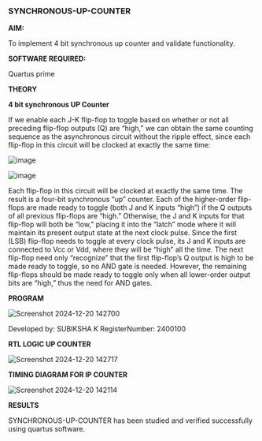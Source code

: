 ### SYNCHRONOUS-UP-COUNTER

**AIM:**

To implement 4 bit synchronous up counter and validate functionality.

**SOFTWARE REQUIRED:**

Quartus prime

**THEORY**

**4 bit synchronous UP Counter**

If we enable each J-K flip-flop to toggle based on whether or not all preceding flip-flop outputs (Q) are “high,” we can obtain the same counting sequence as the asynchronous circuit without the ripple effect, since each flip-flop in this circuit will be clocked at exactly the same time:

![image](https://github.com/naavaneetha/SYNCHRONOUS-UP-COUNTER/assets/154305477/d5db3fa0-e413-404c-b80e-b2f39d82e7e8)


![image](https://github.com/naavaneetha/SYNCHRONOUS-UP-COUNTER/assets/154305477/52cb61eb-d04b-442d-810c-31185a68410b)

Each flip-flop in this circuit will be clocked at exactly the same time.
The result is a four-bit synchronous “up” counter. Each of the higher-order flip-flops are made ready to toggle (both J and K inputs “high”) if the Q outputs of all previous flip-flops are “high.”
Otherwise, the J and K inputs for that flip-flop will both be “low,” placing it into the “latch” mode where it will maintain its present output state at the next clock pulse.
Since the first (LSB) flip-flop needs to toggle at every clock pulse, its J and K inputs are connected to Vcc or Vdd, where they will be “high” all the time.
The next flip-flop need only “recognize” that the first flip-flop’s Q output is high to be made ready to toggle, so no AND gate is needed.
However, the remaining flip-flops should be made ready to toggle only when all lower-order output bits are “high,” thus the need for AND gates.

**PROGRAM**


![Screenshot 2024-12-20 142700](https://github.com/user-attachments/assets/c7228071-6f8c-47d2-97a8-6ecffea695fe)


Developed by: SUBIKSHA K RegisterNumber: 2400100

**RTL LOGIC UP COUNTER**


![Screenshot 2024-12-20 142717](https://github.com/user-attachments/assets/c418069b-06fa-4515-b51f-720614bb41d5)


**TIMING DIAGRAM FOR IP COUNTER**


![Screenshot 2024-12-20 142114](https://github.com/user-attachments/assets/5de91679-36bc-43b8-a9bb-001d2887f6e0)


**RESULTS**

 SYNCHRONOUS-UP-COUNTER has been studied and verified successfully using quartus software.
